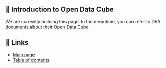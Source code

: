 ## 📝 Introduction to Open Data Cube

We are currently building this page. In the meantime, you can refer to DEA documents about [their Open Data Cube](https://docs.dea.ga.gov.au/notebooks/Beginners_guide/02_DEA.html#).


## 📌 Links
* [Main page](https://gitlab.com/grasped/odc-notebook)
* [Table of contents](https://gitlab.com/grasped/odc-notebook/-/tree/main#-table-of-contents)